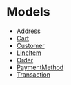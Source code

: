 <!-- TITLE: Marketplace -->
<!-- SUBTITLE: Data Model Documentation for the Marketplace Service -->

# Models
- [Address](data-models/marketplace/address)
- [Cart](data-models/marketplace/cart)
- [Customer](customer)
- [LineItem](line-item)
- [Order](order)
- [PaymentMethod](payment-method)
- [Transaction](transaction)
